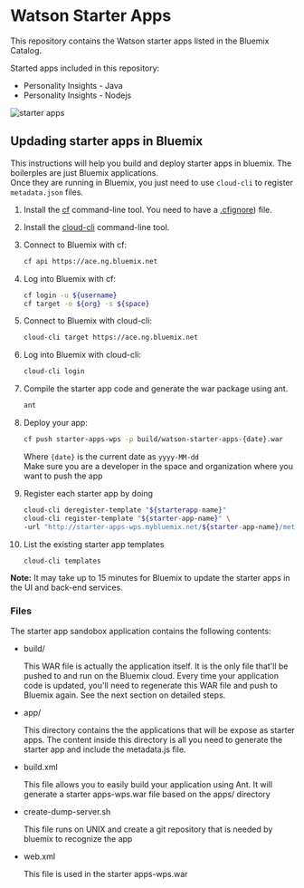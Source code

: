 # Watson Starter Apps
This repository contains the Watson starter apps listed in the Bluemix Catalog.

Started apps included in this repository:
 * Personality Insights - Java
 * Personality Insights - Nodejs  

![starter apps](http://s17.postimg.org/bqcusezfj/Screen_Shot_2015_07_03_at_5_28_11_PM.png)


## Updading starter apps in Bluemix

This instructions will help you build and deploy starter apps in bluemix. The boilerples are just Bluemix applications.  
Once they are running in Bluemix, you just need to use `cloud-cli` to register `metadata.json` files.

1. Install the [cf][cf] command-line tool. You need to have a [.cfignore](.cfignore)) file.
1. Install the [cloud-cli][cloud_cli] command-line tool.
1. Connect to Bluemix with cf:

    ```sh
    cf api https://ace.ng.bluemix.net
    ```

1. Log into Bluemix with cf:

    ```sh
    cf login -u ${username}
    cf target -o ${org} -s ${space}
    ```

1. Connect to Bluemix with cloud-cli:

    ```sh
    cloud-cli target https://ace.ng.bluemix.net
    ```

1. Log into Bluemix with cloud-cli:

    ```sh
    cloud-cli login
    ```
1. Compile the starter app code and generate the war package using ant.

    ```sh
    ant
    ```

1. Deploy your app:
    ```sh
    cf push starter-apps-wps -p build/watson-starter-apps-{date}.war
    ```
    Where `{date}` is the current date as `yyyy-MM-dd`  
    Make sure you are a developer in the space and organization where you want to push the app

1. Register each starter app by doing
    ```sh
    cloud-cli deregister-template "${starterapp-name}"
    cloud-cli register-template "${starter-app-name}" \
    -url "http://starter-apps-wps.mybluemix.net/${starter-app-name}/metadata.json"
    ```

1. List the existing starter app templates
    ```sh
    cloud-cli templates
    ```

**Note:** It may take up to 15 minutes for Bluemix to update the starter apps in the UI and back-end services.

### Files

The starter app sandobox application contains the following contents:

*   build/

    This WAR file is actually the application itself. It is the only file that'll be pushed to and run on the Bluemix cloud. Every time your application code is updated, you'll need to regenerate this WAR file and push to Bluemix again. See the next section on detailed steps.

*   app/

    This directory contains the the applications that will be expose as starter apps. The content inside this directory is all you need to generate the starter app and include the metadata.js file.

*   build.xml

    This file allows you to easily build your application using Ant. It will generate a starter apps-wps.war file based on the apps/ directory

*   create-dump-server.sh

	This file runs on UNIX and create a git repository that is needed by bluemix to recognize the app

*   web.xml

	This file is used in the starter apps-wps.war

[cloud_cli]: https://www.stage1.ng.bluemix.net/docs/cli/cloudcli.html
[cf]: https://github.com/cloudfoundry/cli
